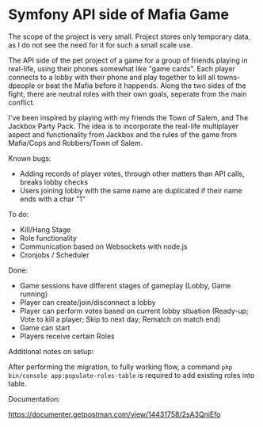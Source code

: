 # Symfony API side of Mafia Game

The scope of the project is very small. Project stores only temporary data, as I do not see the need for it for such a small scale use.

The API side of the pet project of a game for a group of friends playing in real-life, using their phones somewhat like "game cards". Each player connects to a lobby with their phone and play together to kill all towns-dpeople or beat the Mafia before it happends. Along the two sides of the fight, there are neutral roles with their own goals, seperate from the main conflict.

I've been inspired by playing with my friends the Town of Salem, and The Jackbox Party Pack. The idea is to incorporate the real-life multiplayer aspect and functionality from Jackbox and the rules of the game from Mafia/Cops and Robbers/Town of Salem.

Known bugs:
  - Adding records of player votes, through other matters than API calls, breaks lobby checks
  - Users joining lobby with the same name are duplicated if their name ends with a char "1"

To do:
  - Kill/Hang Stage
  - Role functionality
  - Communication based on Websockets with node.js
  - Cronjobs / Scheduler

Done:
  - Game sessions have different stages of gameplay (Lobby, Game running)
  - Player can create/join/disconnect a lobby
  - Player can perform votes based on current lobby situation (Ready-up; Vote to kill a player; Skip to next day; Rematch on match end)
  - Game can start
  - Players receive certain Roles

Additional notes on setup:

After performing the migration, to fully working flow, a command ```php bin/console app:populate-roles-table``` is required to add existing roles into table.

Documentation:

https://documenter.getpostman.com/view/14431758/2sA3QniEfo
